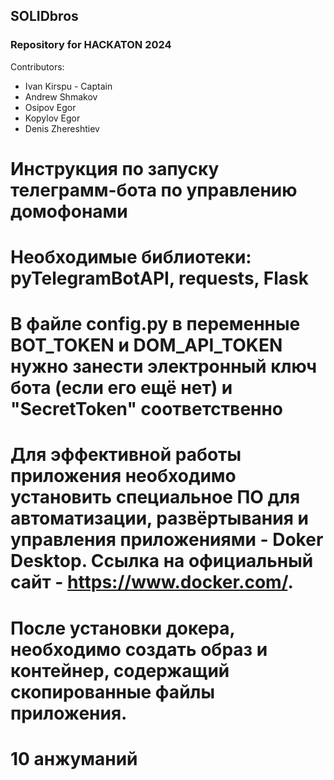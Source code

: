 ## SOLIDbros

### Repository for HACKATON 2024

Contributors:
 - Ivan Kirspu - Captain
 - Andrew Shmakov
 - Osipov Egor
 - Kopylov Egor
 - Denis Zhereshtiev

# Инструкция по запуску телеграмм-бота по управлению домофонами
# Необходимые библиотеки: pyTelegramBotAPI, requests, Flask
# В файле config.py в переменные BOT_TOKEN и DOM_API_TOKEN нужно занести электронный ключ бота (если его ещё нет) и "SecretToken" соответственно
# Для эффективной работы приложения необходимо установить специальное ПО для автоматизации, развёртывания и управления приложениями - Doker Desktop. Ссылка на официальный сайт - https://www.docker.com/.
# После установки докера, необходимо создать образ и контейнер, содержащий скопированные файлы приложения.
# 10 анжуманий